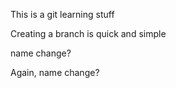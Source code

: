 This is a git learning stuff 

Creating a branch is quick and simple 

name change?

Again, name change?

